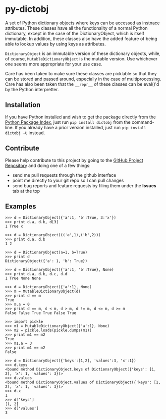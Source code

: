 py-dictobj
==========

A set of Python dictionary objects where keys can be accessed as instnace attributes.
These classes have all the functionality of a normal Python dictionary, except
in the case of the DictionaryObject, which is itself immutable.  In addition,
these classes also have the added feature of being able to lookup values by
using keys as attributes.

`DictionaryObject` is an immutable version of these dictionary objects, while, of
course, `MutableDictionaryObject` is the mutable version.  Use whichever one
seems more appropriate for your use case.

Care has been taken to make sure these classes are picklable so that they can be
stored and passed around, especially in the case of multiprocessing.  Care has
also been taken that the `__repr__` of these classes can be eval()'d by the Python
interpretter.

Installation
------------

If you have Python installed and wish to get the package directly from the
[Python Package Index](http://pypi.python.org/pypi/dictobj), just run
`pip install dictobj` from the command-line.  If you already have a prior
version installed, just run `pip install dictobj -U` instead.

Contribute
----------

Please help contribute to this project by going to the
[GitHub Project Repository](https://github.com/grimwm/py-dictobj) and doing one
of a few things:

 * send me pull requests through the github interface
 * point me directly to your git repo so I can pull changes
 * send bug reports and feature requests by filing them under the __Issues__ tab at the top

Examples
--------
    >>> d = DictionaryObject({'a':1, 'b':True, 3:'x'})
    >>> print d.a, d.b, d[3]
    1 True x
    
    >>> d = DictionaryObject((('a',1),('b',2)))
    >>> print d.a, d.b
    1 2
    
    >>> d = DictionaryObject(a=1, b=True)
    >>> print d
    DictionaryObject({'a': 1, 'b': True})

    >>> d = DictionaryObject({'a':1, 'b':True}, None)
    >>> print d.a, d.b, d.c, d.d
    1 True None None
    
    >>> d = DictionaryObject({'a':1}, None)
    >>> m = MutableDictionaryObject(d)
    >>> print d == m
    True
    >>> m.a = 0
    >>> print d == m, d < m, d > m, d != m, d <= m, d >= m
    False False True True False True
  
    >>> import pickle
    >>> m1 = MutableDictionaryObject({'a':1}, None)
    >>> m2 = pickle.loads(pickle.dumps(m1))
    >>> print m1 == m2
    True
    >>> m1.a = 3
    >>> print m1 == m2
    False

    >>> d = DictionaryObject({'keys':[1,2], 'values':3, 'x':1})
    >>> d.keys
    <bound method DictionaryObject.keys of DictionaryObject({'keys': [1, 2], 'x': 1, 'values': 3})>
    >>> d.values
    <bound method DictionaryObject.values of DictionaryObject({'keys': [1, 2], 'x': 1, 'values': 3})>
    >>> d.x
    1
    >>> d['keys']
    [1, 2]
    >>> d['values']
    3
